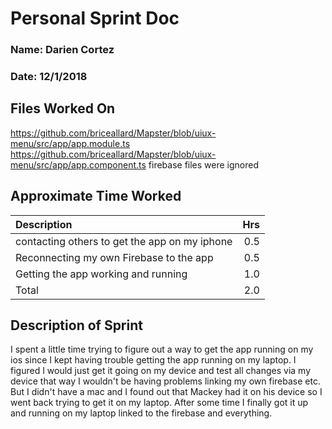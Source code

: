 # Personal Sprint Doc
### Name: Darien Cortez
### Date: 12/1/2018


## Files Worked On

https://github.com/briceallard/Mapster/blob/uiux-menu/src/app/app.module.ts
https://github.com/briceallard/Mapster/blob/uiux-menu/src/app/app.component.ts
firebase files were ignored

## Approximate Time Worked


| Description                     			          | Hrs  |
| :---------------------------------------------- | ---: |
| contacting others to get the app on my iphone   | 0.5  |
| Reconnecting my own Firebase to the app         | 0.5  |
| Getting the app working and running			        | 1.0  |
| Total                           			          | 2.0  |


## Description of Sprint

I spent a little time trying to figure out a way to get the app running on my ios since I kept
having trouble getting the app running on my laptop. I figured I would just get it going on my device
and test all changes via my device that way I wouldn't be having problems linking my own firebase etc.
But I didn't have a mac and I found out that Mackey had it on his device so I went back trying to get it on my laptop.
After some time I finally got it up and running on my laptop linked to the firebase and everything.
